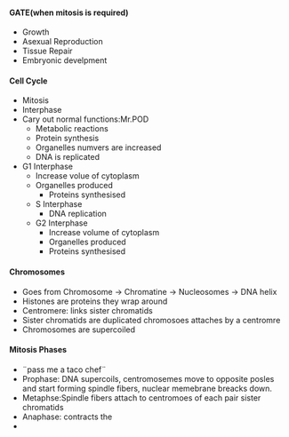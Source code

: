 #### GATE(when mitosis is required)
 - Growth
 - Asexual Reproduction
 - Tissue Repair
 - Embryonic develpment
#### Cell Cycle
 - Mitosis
 - Interphase
 - Cary out normal functions:Mr.POD
	 - Metabolic reactions
	 - Protein synthesis
	 - Organelles numvers are increased
	 - DNA is replicated
 - G1 Interphase
	 - Increase volue of cytoplasm
	 - Organelles produced
		 - Proteins synthesised
	 - S Interphase
		 - DNA replication
	 - G2 Interphase
		 - Increase volume of cytoplasm
		 - Organelles produced
		 - Proteins synthesised
#### Chromosomes
 - Goes from Chromosome -> Chromatine -> Nucleosomes ->  DNA helix
 - Histones are proteins they wrap around
 - Centromere: links sister chromatids
 - Sister chromatids are duplicated chromosoes attaches by a centromre
 - Chromosomes are supercoiled 
#### Mitosis Phases
 - ¨pass me a taco chef¨
 - Prophase: DNA supercoils, centromosemes move to opposite posles and start forming spindle fibers, nuclear memebrane breacks down.
 - Metaphse:Spindle fibers attach to centromoes of each pair sister chromatids
 - Anaphase: contracts the 
 - 

 
<!--stackedit_data:
eyJoaXN0b3J5IjpbMTQwMzQ4NjI4NywtMzQwMTUzNzY0LDEyMT
YyMTYwMzQsMzYwNjY0MjE5XX0=
-->